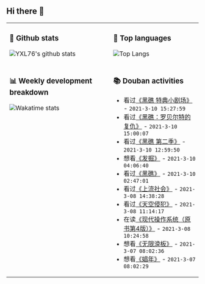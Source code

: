 ## Hi there 👋

<table>
<tr>
<td valign="top" width="54%">

### 🔭 Github stats

![YXL76's github stats](https://github-readme-stats.yxl76.vercel.app/api?username=YXL76&count_private=true&show_icons=true&include_all_commits=true&theme=tokyonight&line_height=28)

</td>

<td valign="top" width="46%">

### 🌱 Top languages

![Top Langs](https://github-readme-stats.yxl76.vercel.app/api/top-langs/?username=YXL76&layout=compact&theme=tokyonight&langs_count=10&hide=HTML,CSS,SCSS)

</td>
</tr>
<tr>
<td valign="top" width="54%">

### 📊 Weekly development breakdown

![Wakatime stats](https://github-readme-stats.yxl76.vercel.app/api/wakatime?username=YXL76&layout=compact&theme=tokyonight)


</td>
<td valign="top" width="46%">

### 📚 Douban activities

- 看过[《黑礁 特典小剧场》](http://movie.douban.com/subject/25772507/) - `2021-3-10 15:27:59`
- 看过[《黑礁：罗贝尔特的复仇》](http://movie.douban.com/subject/4721251/) - `2021-3-10 15:00:07`
- 看过[《黑礁 第二季》](http://movie.douban.com/subject/4174469/) - `2021-3-10 12:59:50`
- 想看[《发掘》](http://movie.douban.com/subject/25862300/) - `2021-3-10 04:06:40`
- 看过[《黑礁》](http://movie.douban.com/subject/2036289/) - `2021-3-10 02:47:01`
- 看过[《上流社会》](http://movie.douban.com/subject/27168151/) - `2021-3-08 14:38:28`
- 看过[《天空侵犯》](http://movie.douban.com/subject/35235144/) - `2021-3-08 11:14:17`
- 在读[《现代操作系统（原书第4版）》](https://book.douban.com/subject/27096665/) - `2021-3-08 10:24:58`
- 想看[《无限滑板》](http://movie.douban.com/subject/35208431/) - `2021-3-07 08:02:36`
- 想看[《娼年》](http://movie.douban.com/subject/27061510/) - `2021-3-07 08:02:29`

</td>
</tr>
</table>

<!--
**YXL76/YXL76** is a ✨ _special_ ✨ repository because its `README.md` (this file) appears on your GitHub profile.

Here are some ideas to get you started:

- 🔭 I’m currently working on ...
- 🌱 I’m currently learning ...
- 👯 I’m looking to collaborate on ...
- 🤔 I’m looking for help with ...
- 💬 Ask me about ...
- 📫 How to reach me: ...
- 😄 Pronouns: ...
- ⚡ Fun fact: ...
-->
